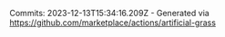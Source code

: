 Commits: 2023-12-13T15:34:16.209Z - Generated via https://github.com/marketplace/actions/artificial-grass
<br>
